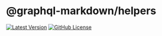 # @graphql-markdown/helpers

[![Latest Version](https://img.shields.io/npm/v/@graphql-markdown/helpers?style=flat)](https://www.npmjs.com/package/@graphql-markdown/helpers)
[![GitHub License](https://img.shields.io/github/license/graphql-markdown/graphql-markdown?style=flat)](https://raw.githubusercontent.com/graphql-markdown/graphql-markdown/main/LICENSE)
